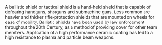 A ballistic shield or tactical shield is a hand-held shield that is
capable of defeating handguns, shotguns and submachine guns. Less common
are heavier and thicker rifle-protection shields that are mounted on
wheels for ease of mobility. Ballistic shields have been used by law
enforcement throughout the 20th Century, as a method of providing cover
for other team members. Application of a high performance ceramic
coating has led to a high resistance to plasma and particle beam
weapons.